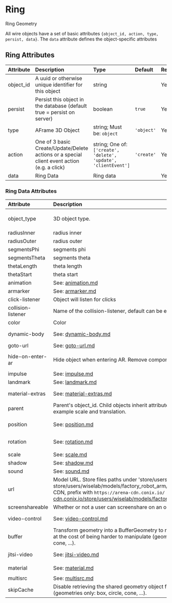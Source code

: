 
Ring
====


Ring Geometry

All wire objects have a set of basic attributes ```{object_id, action, type, persist, data}```. The ```data``` attribute defines the object-specific attributes

Ring Attributes
----------------

|Attribute|Description|Type|Default|Required|
| :--- | :--- | :--- | :--- | :--- |
|object_id|A uuid or otherwise unique identifier for this object|string||Yes|
|persist|Persist this object in the database (default true = persist on server)|boolean|```true```|Yes|
|type|AFrame 3D Object|string; Must be: ```object```|```'object'```|Yes|
|action|One of 3 basic Create/Update/Delete actions or a special client event action (e.g. a click)|string; One of: ```['create', 'delete', 'update', 'clientEvent']```|```'create'```|Yes|
|data|Ring Data|Ring data||Yes|

### Ring Data Attributes

|Attribute|Description|Type|Default|Required|
| :--- | :--- | :--- | :--- | :--- |
|object_type|3D object type.|string; Must be: ```ring```|```ring```|Yes|
|radiusInner|radius inner|number|```1```|Yes|
|radiusOuter|radius outer|number|```1```|Yes|
|segmentsPhi|segments phi|number|```8```|No|
|segmentsTheta|segments theta|number|```32```|No|
|thetaLength|theta length|number|```360```|No|
|thetaStart|theta start|number|```0```|No|
|animation|See: [animation.md](animation.md)|animation||No|
|armarker|See: [armarker.md](armarker.md)|armarker||No|
|click-listener|Object will listen for clicks|boolean||No|
|collision-listener|Name of the collision-listener, default can be empty string|string||No|
|color|Color|string|```'#ffa500'```|No|
|dynamic-body|See: [dynamic-body.md](dynamic-body.md)|dynamic-body||No|
|goto-url|See: [goto-url.md](goto-url.md)|goto-url||No|
|hide-on-enter-ar|Hide object when entering AR. Remove component to *not* hide|boolean; Must be: ```True```|```True```|No|
|impulse|See: [impulse.md](impulse.md)|impulse||No|
|landmark|See: [landmark.md](landmark.md)|landmark||No|
|material-extras|See: [material-extras.md](material-extras.md)|material-extras||No|
|parent|Parent's object_id. Child objects inherit attributes of their parent, for example scale and translation.|string||No|
|position|See: [position.md](position.md)|position|```{'x': 0, 'y': 0, 'z': 0}```|No|
|rotation|See: [rotation.md](rotation.md)|rotation|```{'x': 0, 'y': 0, 'z': 0}```|No|
|scale|See: [scale.md](scale.md)|scale||No|
|shadow|See: [shadow.md](shadow.md)|shadow||No|
|sound|See: [sound.md](sound.md)|sound||No|
|url|Model URL. Store files paths under 'store/users/<username>' (e.g. store/users/wiselab/models/factory_robot_arm/scene.gltf); to use CDN, prefix with `https://arena-cdn.conix.io/` (e.g. https://arena-cdn.conix.io/store/users/wiselab/models/factory_robot_arm/scene.gltf)|string||No|
|screenshareable|Whether or not a user can screenshare on an object|boolean|```True```|No|
|video-control|See: [video-control.md](video-control.md)|video-control||No|
|buffer|Transform geometry into a BufferGeometry to reduce memory usage at the cost of being harder to manipulate (geometries only: box, circle, cone, ...).|boolean|```true```|No|
|jitsi-video|See: [jitsi-video.md](jitsi-video.md)|jitsi-video||No|
|material|See: [material.md](material.md)|material|```{'color': '#7f7f7f'}```|No|
|multisrc|See: [multisrc.md](multisrc.md)|multisrc||No|
|skipCache|Disable retrieving the shared geometry object from the cache. (geometries only: box, circle, cone, ...).|boolean|```true```|No|
